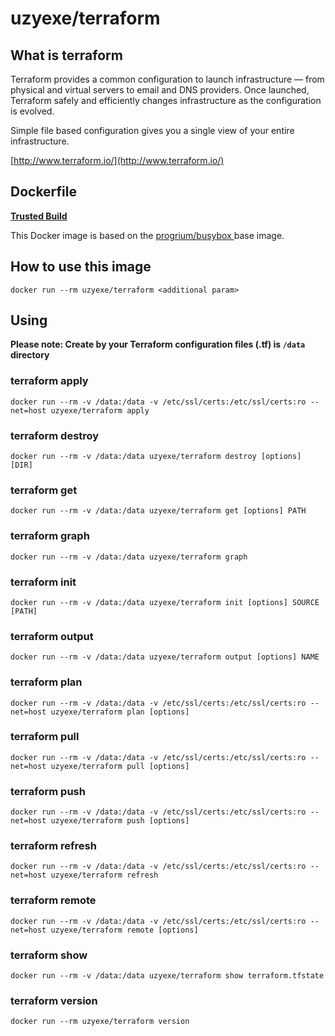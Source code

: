 # uzyexe/terraform

## What is terraform

Terraform provides a common configuration to launch infrastructure — from physical and virtual servers to email and DNS providers. Once launched, Terraform safely and efficiently changes infrastructure as the configuration is evolved.

Simple file based configuration gives you a single view of your entire infrastructure.

[http://www.terraform.io/](http://www.terraform.io/)

## Dockerfile

[**Trusted Build**](https://registry.hub.docker.com/u/uzyexe/terraform/)

This Docker image is based on the [progrium/busybox
](https://registry.hub.docker.com/u/progrium/busybox/) base image.

## How to use this image

```
docker run --rm uzyexe/terraform <additional param>
```

## Using

**Please note: Create by your Terraform configuration files (.tf) is `/data` directory**

### terraform apply

```
docker run --rm -v /data:/data -v /etc/ssl/certs:/etc/ssl/certs:ro --net=host uzyexe/terraform apply
```

### terraform destroy

```
docker run --rm -v /data:/data uzyexe/terraform destroy [options] [DIR]
```

### terraform get

```
docker run --rm -v /data:/data uzyexe/terraform get [options] PATH
```

### terraform graph

```
docker run --rm -v /data:/data uzyexe/terraform graph
```

### terraform init

```
docker run --rm -v /data:/data uzyexe/terraform init [options] SOURCE [PATH]
```

### terraform output

```
docker run --rm -v /data:/data uzyexe/terraform output [options] NAME
```

### terraform plan

```
docker run --rm -v /data:/data -v /etc/ssl/certs:/etc/ssl/certs:ro --net=host uzyexe/terraform plan [options]
```

### terraform pull

```
docker run --rm -v /data:/data -v /etc/ssl/certs:/etc/ssl/certs:ro --net=host uzyexe/terraform pull [options]
```

### terraform push

```
docker run --rm -v /data:/data -v /etc/ssl/certs:/etc/ssl/certs:ro --net=host uzyexe/terraform push [options]
```

### terraform refresh

```
docker run --rm -v /data:/data -v /etc/ssl/certs:/etc/ssl/certs:ro --net=host uzyexe/terraform refresh
```

### terraform remote

```
docker run --rm -v /data:/data -v /etc/ssl/certs:/etc/ssl/certs:ro --net=host uzyexe/terraform remote [options]
```

### terraform show

```
docker run --rm -v /data:/data uzyexe/terraform show terraform.tfstate
```

### terraform version

```
docker run --rm uzyexe/terraform version
```

